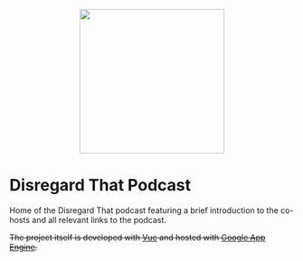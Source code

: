 <p align="center">
    <img src="http://disregardthatpodcast.com/img/disregard-that-podcast-supercompressed.b516e5d8.jpg" width="256" height="256" />
<p align="center">

# Disregard That Podcast

Home of the Disregard That podcast featuring a brief introduction to the co-hosts and all relevant links to the podcast.

~~The project itself is developed with [Vue](https://vuejs.org/) and hosted with [Google App Engine](https://cloud.google.com/appengine).~~
